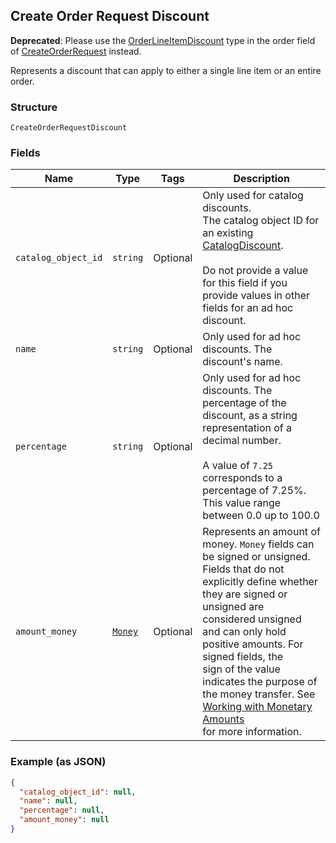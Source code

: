## Create Order Request Discount

__Deprecated__: Please use the [OrderLineItemDiscount](#type-orderlineitemdiscount) type
in the order field of [CreateOrderRequest](#type-createorderrequest) instead.

Represents a discount that can apply to either a single line item or an entire order.

### Structure

`CreateOrderRequestDiscount`

### Fields

| Name | Type | Tags | Description |
|  --- | --- | --- | --- |
| `catalog_object_id` | `string` | Optional | Only used for catalog discounts.<br>The catalog object ID for an existing [CatalogDiscount](#type-catalogdiscount).<br><br>Do not provide a value for this field if you provide values in other fields for an ad hoc discount. |
| `name` | `string` | Optional | Only used for ad hoc discounts. The discount's name. |
| `percentage` | `string` | Optional | Only used for ad hoc discounts. The percentage of the discount, as a string representation of a decimal number.<br><br>A value of `7.25` corresponds to a percentage of 7.25%. This value range between 0.0 up to 100.0 |
| `amount_money` | [`Money`](/doc/models/money.md) | Optional | Represents an amount of money. `Money` fields can be signed or unsigned.<br>Fields that do not explicitly define whether they are signed or unsigned are<br>considered unsigned and can only hold positive amounts. For signed fields, the<br>sign of the value indicates the purpose of the money transfer. See<br>[Working with Monetary Amounts](https://developer.squareup.com/docs/build-basics/working-with-monetary-amounts)<br>for more information. |

### Example (as JSON)

```json
{
  "catalog_object_id": null,
  "name": null,
  "percentage": null,
  "amount_money": null
}
```

